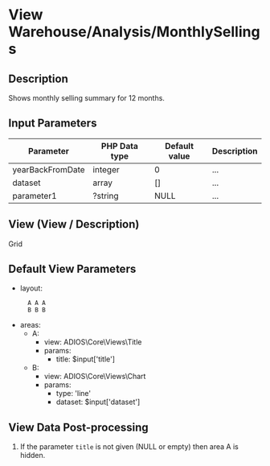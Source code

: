 # View Warehouse/Analysis/MonthlySellings

## Description

Shows monthly selling summary for 12 months.

## Input Parameters

| Parameter        | PHP Data type | Default value | Description |
| ---------------- | ------------- | ------------- | ----------- |
| yearBackFromDate | integer       | 0             | ...         |
| dataset          | array         | []            | ...         |
| parameter1       | ?string       | NULL          | ...         |

## View (View / Description)

Grid

## Default View Parameters

* layout:
  ```
    A A A
    B B B    
  ```
* areas:
  * A: 
    * view: ADIOS\Core\Views\Title
    * params:
      * title: $input['title']
  * B:
    * view: ADIOS\Core\Views\Chart
    * params:
      * type: 'line'
      * dataset: $input['dataset']

## View Data Post-processing

1. If the parameter `title` is not given (NULL or empty) then area A is hidden.


